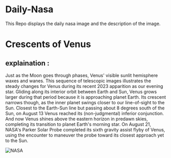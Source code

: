 # Daily-Nasa

This Repo displays the daily nasa image and the description of the image.

<!--NASA-->
# Crescents of Venus
## explaination :

Just as the Moon goes through phases, Venus' visible sunlit hemisphere waxes and wanes. This sequence of telescopic images illustrates the steady changes for Venus during its recent 2023 apparition as our evening star. Gliding along its interior orbit between Earth and Sun, Venus grows larger during that period because it is approaching planet Earth. Its crescent narrows though, as the inner planet swings closer to our line-of-sight to the Sun. Closest to the Earth-Sun line but passing about 8 degrees south of the Sun, on August 13 Venus reached its (non-judgmental) inferior conjunction. And now Venus shines above the eastern horizon in predawn skies, completing its transition to planet Earth's morning star. On August 21, NASA's Parker Solar Probe completed its sixth gravity assist flyby of Venus, using the encounter to maneuver the probe toward its closest approach yet to the Sun.

![NASA](https://apod.nasa.gov/apod/image/2308/fasidivenere.jpg)
<!--/NASA-->